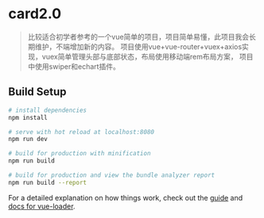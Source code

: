 # card2.0

> 比较适合初学者参考的一个vue简单的项目，项目简单易懂，此项目我会长期维护，不端增加新的内容。
项目使用vue+vue-router+vuex+axios实现，vuex简单管理头部与底部状态，布局使用移动端rem布局方案， 项目中使用swiper和echart插件。
## Build Setup

``` bash
# install dependencies
npm install

# serve with hot reload at localhost:8080
npm run dev

# build for production with minification
npm run build

# build for production and view the bundle analyzer report
npm run build --report
```

For a detailed explanation on how things work, check out the [guide](http://vuejs-templates.github.io/webpack/) and [docs for vue-loader](http://vuejs.github.io/vue-loader).
